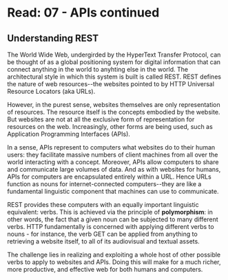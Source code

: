 # Read: 07 - APIs continued

## Understanding REST

The World Wide Web, undergirded by the HyperText Transfer Protocol, can be thought of as a global positioning system for digital information that can connect anything in the world to anyhting else in the world. The architectural style in which this system is built is called REST. REST defines the nature of web resources--the websites pointed to by HTTP Universal Resource Locators (aka URLs).

However, in the purest sense, websites themselves are only representation of resources. The resource itself is the concepts embodied by the website. But websites are not at all the exclusive form of representation for resources on the web. Increasingly, other forms are being used, such as Application Programming Interfaces (APIs).

In a sense, APIs represent to computers what websites do to their human users: they facilitate massive numbers of client machines from all over the world interacting with a concept. Moreover, APIs allow computers to share and communicate large volumes of data. And as with websites for humans, APIs for computers are encapsulated entirely within a URL. Hence URLs function as nouns for internet-connected computers--they are like a fundamental linguistic component that machines can use to communicate.

REST provides these computers with an equally important linguistic equivalent: verbs. This is achieved via the principle of **polymorphism**: in other words, the fact that a given noun can be subjected to many different verbs. HTTP fundamentally is concerned with applying different verbs to nouns - for instance, the verb GET can be applied from anything to retrieving a website itself, to all of its audiovisual and textual assets.

The challenge lies in realizing and exploiting a whole host of other possible verbs to apply to websites and APIs. Doing this will make for a much richer, more productive, and effective web for both humans and computers.
